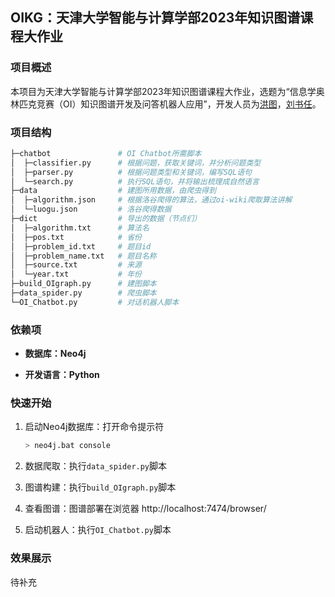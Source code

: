 ## OIKG：天津大学智能与计算学部2023年知识图谱课程大作业

### 项目概述

本项目为天津大学智能与计算学部2023年知识图谱课程大作业，选题为“信息学奥林匹克竞赛（OI）知识图谱开发及问答机器人应用”，开发人员为[洪图](https://github.com/DatoHilton/)，[刘书任](https://github.com/Haoxi2002/)。

### 项目结构

```bash
├─chatbot               # OI Chatbot所需脚本
│  ├─classifier.py      # 根据问题，获取关键词，并分析问题类型
│  ├─parser.py          # 根据问题类型和关键词，编写SQL语句
│  └─search.py          # 执行SQL语句，并将输出梳理成自然语言
├─data                  # 建图所用数据，由爬虫得到
│  ├─algorithm.json     # 根据洛谷爬得的算法，通过oi-wiki爬取算法讲解
│  └─luogu.json         # 洛谷爬得数据
├─dict                  # 导出的数据（节点们）
│  ├─algorithm.txt      # 算法名
│  ├─pos.txt            # 省份
│  ├─problem_id.txt     # 题目id
│  ├─problem_name.txt   # 题目名称
│  ├─source.txt         # 来源
│  └─year.txt           # 年份
├─build_OIgraph.py      # 建图脚本
├─data_spider.py        # 爬虫脚本
└─OI_Chatbot.py         # 对话机器人脚本
```

### 依赖项

- **数据库：Neo4j**

- **开发语言：Python**

### 快速开始

1. 启动Neo4j数据库：打开命令提示符

    ```bash
    > neo4j.bat console
    ```

2. 数据爬取：执行`data_spider.py`脚本

3. 图谱构建：执行`build_OIgraph.py`脚本

4. 查看图谱：图谱部署在浏览器 http://localhost:7474/browser/

5. 启动机器人：执行`OI_Chatbot.py`脚本

### 效果展示

待补充
